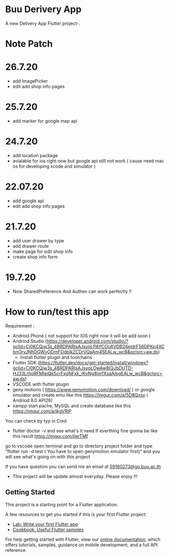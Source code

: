 # Buu Derivery App

 A new Delivery App Flutter project-.
 
# Note Patch
 # 26.7.20
 - add ImagePicker
 - edit add shop info pages
 # 25.7.20
 - add marker for google map api
 # 24.7.20
 - add location package 
 - avialable for ios right now but google api still not work ( cause need mac os for developing xcode and simulator )
 # 22.07.20
 - add google api 
 - edit add shop info pages

 # 21.7.20
  - add user drawer by type
  - add drawer route
  - make page for edit shop info 
  - create shop info form
 # 19.7.20
  - Now SharedPreference And Authen can work perfectly !!

# How to run/test this app
  Requirement : 
  - Android Phone ( not support for IOS right now it will be add soon )
  - Andriod Studio (https://developer.android.com/studio/?gclid=Cj0KCQjw3s_4BRDPARIsAJsyoLPAYCOu6VDB24ejdrF56DPKp4XCbnOrvJNhDGWyODmFOdpikZCDrVQaAm45EALw_wcB&gclsrc=aw.ds)
    - Install flutter plugin and toolchains
  - Flutter SDK (https://flutter.dev/docs/get-started/install/windows?gclid=Cj0KCQjw3s_4BRDPARIsAJsyoLOwAw8IQJbDUTD-HJ33LrhoRFMIeiQk5crFxgNFxk_jKvNg8lxrfXsaAibgEALw_wcB&gclsrc=aw.ds)
  - VSCODE with flutter plugin
  - geny motions ( https://www.genymotion.com/download/ ) or google emulator and create emu like this https://imgur.com/a/5D8Qxsy ( Andriod 8.0 API26)
  - xampp start pache, MySQL and create database like this https://imgur.com/a/ikgVRjP 
  
  
  You can check by typ in Cmd
  - flutter doctor -v and see what's it need
  If everthing fine gonna be like this result
  https://imgur.com/IierTMf
  
  go to vscode open terminal and go to directory project folder and type "flutter run -d test ( You have to open genymotion emulator first)"
  and you will see what's going on with this project
  
  If you have question you can send me an email at 59160273@go.buu.ac.th 
   - This project will be update almost everyday. Please enjoy !!!



## Getting Started

This project is a starting point for a Flutter application.

A few resources to get you started if this is your first Flutter project:

- [Lab: Write your first Flutter app](https://flutter.dev/docs/get-started/codelab)
- [Cookbook: Useful Flutter samples](https://flutter.dev/docs/cookbook)

For help getting started with Flutter, view our
[online documentation](https://flutter.dev/docs), which offers tutorials,
samples, guidance on mobile development, and a full API reference.
